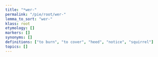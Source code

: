 ```yaml
---
title: "*wer-"
permalink: "/pie/root/wer-"
lemma_to_sort: "wer-"
klass: root
etymology: []
markers: []
synonyms: []
definitions: ["to burn", "to cover", "heed", "notice", "squirrel"]
topics: []
---
```

